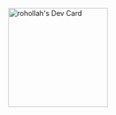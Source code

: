 <a href="https://app.daily.dev/ROHOLLAH"><img src="https://api.daily.dev/devcards/f1dabd40321f4b84a643c3666a1dc47b.png?r=pg2" width="200" alt="rohollah's Dev Card"/></a>
